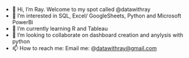 - 👋 Hi, I’m Ray. Welcome to my spot called @datawithray
- 👀 I’m interested in SQL, Excel/ GoogleSheets, Python and Microsoft PowerBi 
- 🌱 I’m currently learning R and Tableau
- 💞️ I’m looking to collaborate on dashboard creation and anylysis with python
- 📫 How to reach me: Email me: @datawithray@gmail.com
<!---
datawithray/datawithray is a ✨ special ✨ repository because its `README.md` (this file) appears on your GitHub profile.
You can click the Preview link to take a look at your changes.
--->
